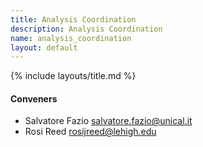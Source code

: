 ```yaml
---
title: Analysis Coordination
description: Analysis Coordination
name: analysis_coordination
layout: default
---
```


{% include layouts/title.md %}

#### Conveners

* Salvatore Fazio <salvatore.fazio@unical.it>
* Rosi Reed <rosijreed@lehigh.edu>

